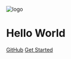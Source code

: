 ![logo](https://docsify.js.org/_media/icon.svg)
# Hello World
[GitHub](https://github.com/DongLiusuo/note.git)
[Get Started](#quick-start)